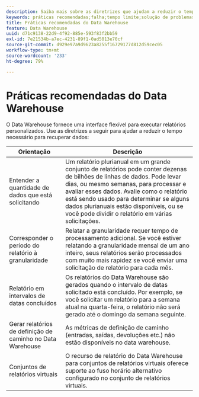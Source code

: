 ```yaml
---
description: Saiba mais sobre as diretrizes que ajudam a reduzir o tempo necessário para recuperar dados do Data Warehouse.
keywords: práticas recomendadas;falha;tempo limite;solução de problemas;best practices;failure;timeout;troubleshooting
title: Práticas recomendadas do Data Warehouse
feature: Data Warehouse
uuid: d71c9138-22d9-4f92-885e-593f83f2bb59
exl-id: 7e21534b-a7ec-4231-89f1-0ad5013e70cf
source-git-commit: d929e97a9d9623a8255f16729177d812d59cec05
workflow-type: tm+mt
source-wordcount: '233'
ht-degree: 79%

---
```


# Práticas recomendadas do Data Warehouse

O Data Warehouse fornece uma interface flexível para executar relatórios personalizados. Use as diretrizes a seguir para ajudar a reduzir o tempo necessário para recuperar dados:

| Orientação | Descrição |
|--- |--- |
| Entender a quantidade de dados que está solicitando | Um relatório plurianual em um grande conjunto de relatórios pode conter dezenas de bilhões de linhas de dados. Pode levar dias, ou mesmo semanas, para processar e avaliar esses dados. Avalie como o relatório está sendo usado para determinar se alguns dados plurianuais estão disponíveis, ou se você pode dividir o relatório em várias solicitações. |
| Corresponder o período do relatório à granularidade | Relatar a granularidade requer tempo de processamento adicional. Se você estiver relatando a granularidade mensal de um ano inteiro, seus relatórios serão processados com muito mais rapidez se você enviar uma solicitação de relatório para cada mês. |
| Relatório em intervalos de datas concluídos | Os relatórios do Data Warehouse são gerados quando o intervalo de datas solicitado está concluído. Por exemplo, se você solicitar um relatório para a semana atual na quarta-feira, o relatório não será gerado até o domingo da semana seguinte. |
| Gerar relatórios de definição de caminho no Data Warehouse | As métricas de definição de caminho (entradas, saídas, devoluções etc.) não estão disponíveis no data warehouse. |
| Conjuntos de relatórios virtuais | O recurso de relatório do Data Warehouse para conjuntos de relatórios virtuais oferece suporte ao fuso horário alternativo configurado no conjunto de relatórios virtuais. |

